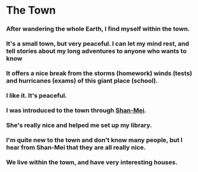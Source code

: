 <h1>The Town</h1>
<body>
  
  <h3>After wandering the whole Earth, I find myself within the town. <br><br> It's a small town, but very peaceful. I can let my mind rest, and tell   stories about my long adventures to anyone who wants to know <br><br> It offers a nice break from the storms (homework) winds (tests) and hurricanes    (exams) of this giant place (school).
  <br><br> I like it. It's peaceful. <br><br> I was introduced to the town through <a href="https://shan-mei.github.io/shanmeis-notes/">Shan-Mei</a>.   <br><br>She's really nice and helped me set up my library. <br><br> I'm quite new to the town and don't know many people, but I hear from Shan-Mei     that they are all really nice. <br><br> We live within the town, and have very interesting houses.</h3>
</body>
